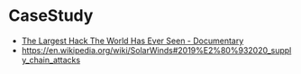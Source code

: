 # CaseStudy
- [The Largest Hack The World Has Ever Seen - Documentary](https://youtu.be/_TpMPV5IvEA)
- https://en.wikipedia.org/wiki/SolarWinds#2019%E2%80%932020_supply_chain_attacks
